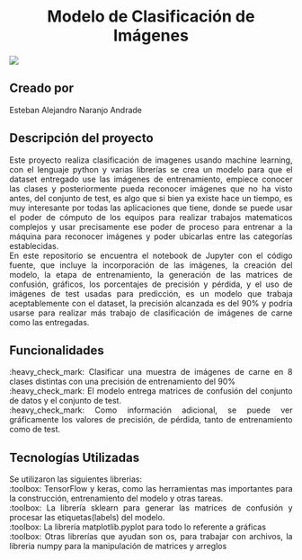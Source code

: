 <html>
  <h1 align="center"> Modelo de Clasificación de Imágenes </h1>
  <p align="left">
   <img src="https://img.shields.io/badge/ENTREGABLE-green">
   </p>

## Creado por
<p align="justify" font size=6>
    Esteban Alejandro Naranjo Andrade
</p>    
  
## Descripción del proyecto 
  <p align="justify" font size=6>
    Este proyecto realiza clasificación de imagenes usando machine learning, con el lenguaje python y varias librerías se crea un modelo para que el dataset entregado use las imágenes de entrenamiento, empiece conocer las clases y posteriormente pueda reconocer imágenes que no ha visto antes, del conjunto de test, es algo que si bien ya existe hace un tiempo, es muy interesante por todas las aplicaciones que tiene, donde se puede usar el poder de cómputo de los equipos para realizar trabajos matematicos complejos y usar precisamente ese poder de proceso para entrenar a la máquina para reconocer imágenes y poder ubicarlas entre las categorías establecidas.<br>
    En este repositorio se encuentra el notebook de Jupyter con el código fuente, que incluye la incorporación de las imágenes, la creación del modelo, la etapa de entrenamiento, la generación de las matrices de confusión, gráficos, los porcentajes de precisión y pérdida, y el uso de imágenes de test usadas para predicción, es un modelo que trabaja aceptablemente con el dataset, la precisión alcanzada es del 90% y podría usarse para realizar más trabajo de clasificación de imágenes de carne como las entregadas.
</p>

## Funcionalidades
<p align="justify" font size=6>
:heavy_check_mark: Clasificar una muestra de imágenes de carne en 8 clases distintas con una precisión de entrenamiento del 90% <br>
:heavy_check_mark: El modelo entrega matrices de confusión del conjunto de datos y el conjunto de test. <br>
:heavy_check_mark: Como información adicional, se puede ver gráficamente los valores de precisión, de pérdida, tanto de entrenamiento como de test. <br>
</p>

## Tecnologías Utilizadas
<p align="justify" font size=6>
Se utilizaron las siguientes librerias: <br>
    :toolbox: TensorFlow y keras, como las herramientas mas importantes para la construcción, entrenamiento del modelo y otras tareas. <br>
    :toolbox: La librería sklearn para generar las matrices de confusión y procesar las etiquetas(labels) del modelo. <br>
    :toolbox: La librería matplotlib.pyplot para todo lo referente a gráficas <br>
    :toolbox: Otras librerías que ayudan son os, para trabajar con archivos, la libreria numpy para la manipulación de matrices y arreglos <br>
</p>
    
</html>

